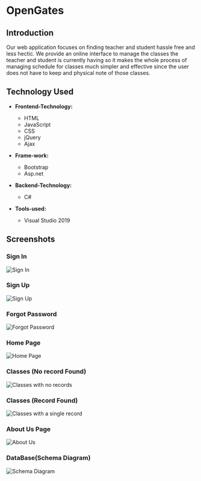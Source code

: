 # OpenGates

## Introduction

Our web application focuses on finding teacher and student hassle free and less hectic. We provide an online interface to manage the classes the teacher and student is currently having so it makes the whole process of managing schedule for classes much simpler and effective since the user does not have to keep and physical note of those classes.


## Technology Used
* **Frontend-Technology:**
  * HTML
  * JavaScript
  * CSS
  * jQuery
  * Ajax

* **Frame-work:**
  * Bootstrap
  * Asp.net

* **Backend-Technology:**
  * C#
  
* **Tools-used:**	
  * Visual Studio 2019

## Screenshots


### Sign In

![Sign In](https://i.ibb.co/N3sT4tr/Annotation-2019-12-02-005318.png)



### Sign Up

![Sign Up](https://i.ibb.co/ph1kwQw/Annotation-2019-12-02-005930.png)



### Forgot Password

![Forgot Password](https://i.ibb.co/PtT7gpv/Annotation-2019-12-02-005356.png)



### Home Page

![Home Page](https://i.ibb.co/VCS02hZ/Annotation-2019-12-02-005555.png)



### Classes (No record Found)

![Classes with no records](https://i.ibb.co/B6v0QP4/Annotation-2019-12-02-005610.png)



### Classes (Record Found)

![Classes with a single record](https://i.ibb.co/svvJvsc/Annotation-2019-12-02-005630.png)



### About Us Page

![About Us](https://i.ibb.co/NZSFym4/Annotation-2019-12-02-011109.png)






### DataBase(Schema Diagram)

![Schema Diagram](https://i.ibb.co/QcwVD2J/final-1.png)
